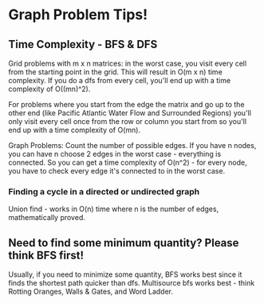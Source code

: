 # Graph Problem Tips!

## Time Complexity - BFS & DFS 
Grid problems with m x n matrices: in the worst case, you visit every cell from the starting point in the grid. This will result in O(m x n) time complexity. If you do a dfs from every cell, you'll end up with a time complexity of O((mn)^2).

For problems where you start from the edge the matrix and go up to the other end (like Pacific Atlantic Water Flow and Surrounded Regions) you'll only visit every cell once from the row or column you start from so you'll end up with a time complexity of O(mn).

Graph Problems: Count the number of possible edges. If you have n nodes, you can have n choose 2 edges in the worst case - everything is connected. So you can get a time complexity of O(n^2) - for every node, you have to check every edge it's connected to in the worst case.


### Finding a cycle in a directed or undirected graph
Union find - works in O(n) time where n is the number of edges, mathematically proved.


## Need to find some minimum quantity? Please think BFS first!
Usually, if you need to minimize some quantity, BFS works best since it finds the shortest path quicker than dfs. Multisource bfs works best - think Rotting Oranges, Walls & Gates, and Word Ladder.